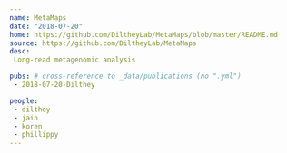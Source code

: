 ```yaml
---
name: MetaMaps
date: "2018-07-20"
home: https://github.com/DiltheyLab/MetaMaps/blob/master/README.md
source: https://github.com/DiltheyLab/MetaMaps
desc:
 Long-read metagenomic analysis

pubs: # cross-reference to _data/publications (no ".yml")
 - 2018-07-20-Dilthey

people:
 - dilthey
 - jain
 - koren
 - phillippy
---
```

